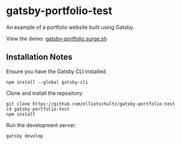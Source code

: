 # gatsby-portfolio-test
An example of a portfolio website built using Gatsby.

View the demo: [gatsby-portfolio.surge.sh](http://gatsby-portfolio.surge.sh)

## Installation Notes

Ensure you have the Gatsby CLI installed:
```
npm install --global gatsby-cli
```

Clone and install the repository:
```
git clone https://github.com/elliotschultz/gatsby-portfolio-test
cd gatsby-portfolio-test
npm install
```

Run the development server:
```
gatsby develop
```
